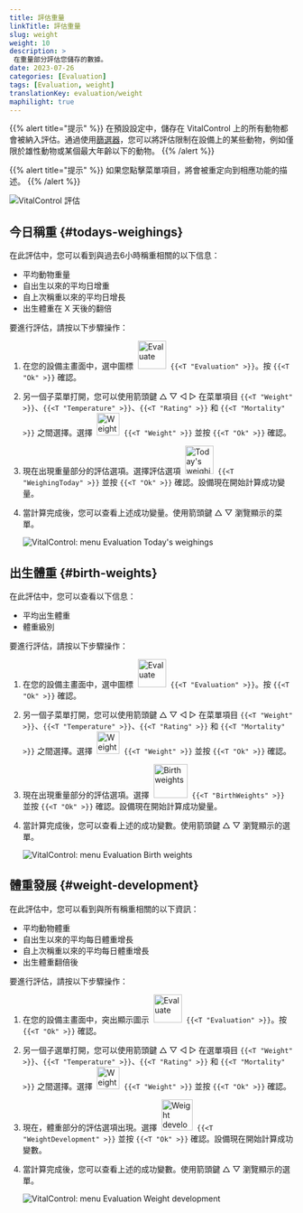 ```yaml
---
title: 評估重量
linkTitle: 評估重量
slug: weight
weight: 10
description: >
 在重量部分評估您儲存的數據。
date: 2023-07-26
categories: [Evaluation]
tags: [Evaluation, weight]
translationKey: evaluation/weight
maphilight: true
---
```

{{% alert title="提示" %}}
在預設設定中，儲存在 VitalControl 上的所有動物都會被納入評估。通過使用[篩選器](../../filter/)，您可以將評估限制在設備上的某些動物，例如僅限於雄性動物或某個最大年齡以下的動物。
{{% /alert %}}

{{% alert title="提示" %}}
如果您點擊菜單項目，將會被重定向到相應功能的描述。
{{% /alert %}}

<img src="../images/imagemap.png" alt="VitalControl 評估" title="重量" usemap="#workmap" class="maphilight" />

<map name="workmap">
   <area shape="rect" coords="3,40,116,160" alt="今日稱重" title="評估您在當天使用 VitalControl 記錄的動物重量值&#10;滑鼠點擊：查看文件" href="/zh/docs/evaluation/weight/#todays-weighings">
   <area shape="rect" coords="116,40,238,160" alt="出生體重" title="評估您儲存的出生體重&#10;滑鼠點擊：查看文件" href="/zh/docs/evaluation/weight/#birth-weights">
   <area shape="rect" coords="3,160,116,279" alt="體重發展" title="評估您動物的體重發展&#10;滑鼠點擊：查看文件" href="/zh/docs/evaluation/weight/#weight-development">

   <area shape="rect" coords="150,282,238,319" alt="篩選器" title="設置篩選器&#10;滑鼠點擊：查看文件" href="/zh/docs/filter">
   <area shape="rect" coords="2,282,95,319" alt="返回" title="返回上一層&#10;滑鼠點擊：查看文件" href="/zh/docs/evaluation/">
</map>

## 今日稱重 {#todays-weighings}
在此評估中，您可以看到與過去6小時稱重相關的以下信息：
- 平均動物重量
- 自出生以來的平均日增重
- 自上次稱重以來的平均日增長
- 出生體重在 X 天後的翻倍


要進行評估，請按以下步驟操作：

1. 在您的設備主畫面中，選中圖標 &nbsp;<img src="/icons/main/evaluation.svg" width="50" align="bottom" alt="Evaluate" />&nbsp; `{{<T "Evaluation" >}}`。按 `{{<T "Ok" >}}` 確認。

2. 另一個子菜單打開，您可以使用箭頭鍵 △ ▽ ◁ ▷ 在菜單項目 `{{<T "Weight" >}}`、`{{<T "Temperature" >}}`、`{{<T "Rating" >}}` 和 `{{<T "Mortality" >}}` 之間選擇。選擇 &nbsp;<img src="/icons/evaluation/weight.svg" width="40" align="bottom" alt="Weight" />&nbsp; `{{<T "Weight" >}}` 並按 `{{<T "Ok" >}}` 確認。

3. 現在出現重量部分的評估選項。選擇評估選項 &nbsp;<img src="/icons/evaluation/weighingtoday.svg" width="50" align="bottom" alt="Today's weighing" />&nbsp; `{{<T "WeighingToday" >}}` 並按 `{{<T "Ok" >}}` 確認。設備現在開始計算成功變量。

4. 當計算完成後，您可以查看上述成功變量。使用箭頭鍵 △ ▽ 瀏覽顯示的菜單。

   ![VitalControl: menu Evaluation Today's weighings](../images/todaysweighings.png "Evaluate Today's weighings")

## 出生體重 {#birth-weights}
在此評估中，您可以查看以下信息：
- 平均出生體重
- 體重級別

要進行評估，請按以下步驟操作：

1. 在您的設備主畫面中，選中圖標 &nbsp;<img src="/icons/main/evaluation.svg" width="50" align="bottom" alt="Evaluate" />&nbsp; `{{<T "Evaluation" >}}`。按 `{{<T "Ok" >}}` 確認。

2. 另一個子菜單打開，您可以使用箭頭鍵 △ ▽ ◁ ▷ 在菜單項目 `{{<T "Weight" >}}`、`{{<T "Temperature" >}}`、`{{<T "Rating" >}}` 和 `{{<T "Mortality" >}}` 之間選擇。選擇 &nbsp;<img src="/icons/evaluation/weight.svg" width="40" align="bottom" alt="Weight" />&nbsp; `{{<T "Weight" >}}` 並按 `{{<T "Ok" >}}` 確認。

3. 現在出現重量部分的評估選項。選擇 &nbsp;<img src="/icons/evaluation/birthweights.svg" width="60" align="bottom" alt="Birth weights" />&nbsp; `{{<T "BirthWeights" >}}` 並按 `{{<T "Ok" >}}` 確認。設備現在開始計算成功變量。

4. 當計算完成後，您可以查看上述的成功變數。使用箭頭鍵 △ ▽ 瀏覽顯示的選單。

   ![VitalControl: menu Evaluation Birth weights](../images/birthweights.png "Evaluate Birth weights")

## 體重發展 {#weight-development}

在此評估中，您可以看到與所有稱重相關的以下資訊：
- 平均動物體重
- 自出生以來的平均每日體重增長
- 自上次稱重以來的平均每日體重增長
- 出生體重翻倍後

要進行評估，請按以下步驟操作：

1. 在您的設備主畫面中，突出顯示圖示 &nbsp;<img src="/icons/main/evaluation.svg" width="50" align="bottom" alt="Evaluate" />&nbsp; `{{<T "Evaluation" >}}`。按 `{{<T "Ok" >}}` 確認。

2. 另一個子選單打開，您可以使用箭頭鍵 △ ▽ ◁ ▷ 在選單項目 `{{<T "Weight" >}}`、`{{<T "Temperature" >}}`、`{{<T "Rating" >}}` 和 `{{<T "Mortality" >}}` 之間選擇。選擇 &nbsp;<img src="/icons/evaluation/weight.svg" width="40" align="bottom" alt="Weight" />&nbsp; `{{<T "Weight" >}}` 並按 `{{<T "Ok" >}}` 確認。

3. 現在，體重部分的評估選項出現。選擇 &nbsp;<img src="/icons/evaluation/weightdevelopment.svg" width="55" align="bottom" alt="Weight development" />&nbsp; `{{<T "WeightDevelopment" >}}` 並按 `{{<T "Ok" >}}` 確認。設備現在開始計算成功變數。

4. 當計算完成後，您可以查看上述的成功變數。使用箭頭鍵 △ ▽ 瀏覽顯示的選單。

   ![VitalControl: menu Evaluation Weight development](../images/weightdevelopment.png "Evaluate Weight development")
